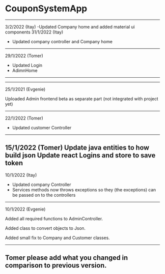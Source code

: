 # CouponSystemApp
-----
3/2/2022 (Itay)
-Updated Company home and added material ui components
31/1/2022 (Itay)
- Updated company controller and Company home
-----
29/1/2022 (Tomer)
- Updated Login 
- AdimnHome
-----
-----
25/1/2021 (Evgenie)

Uploaded Admin frontend beta as separate part (not integrated with project yet)

-----
22/1/2022 (Tomer)
- Updated customer Controller
-----
15/1/2022 (Tomer)
Update java entities to how build json
Update react Logins and store to save token
-----
10/1/2022 (Itay)

- Updated company Controller
- Services methods now throws exceptions so they (the exceptions) can be passed on to the controllers
-----
10/1/2022 (Evgenie)

Added all required functions to AdminController.

Added class to convert objects to Json.

Added small fix to Company and Customer classes.

-----
Tomer please add what you changed in comparison to previous version.
-----
